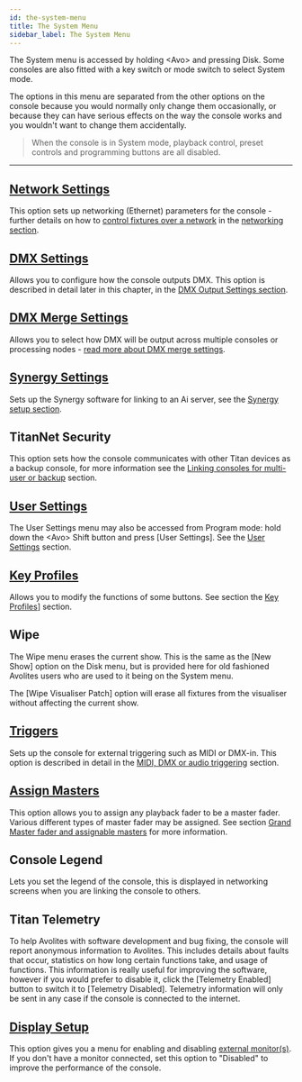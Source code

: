 ```yaml
---
id: the-system-menu 
title: The System Menu
sidebar_label: The System Menu
---
```


The System menu is accessed by holding \<Avo\> and pressing Disk. Some
consoles are also fitted with a key switch or mode switch to select
System mode.

The options in this menu are separated from the other options on the
console because you would normally only change them occasionally, or
because they can have serious effects on the way the console works and
you wouldn't want to change them accidentally.

>When the console is in System mode, playback control, preset controls and programming buttons are all disabled.

---

[Network Settings](../networking.md)
----------------

This option sets up networking (Ethernet) parameters for the console - further details on how to [control fixtures over a network](../networking/controlling-fixtures-over-a-network.md) in the [networking section](../networking.md).

[DMX Settings](dmx-output-mapping.md)
------------

Allows you to configure how the console outputs DMX. This option is
described in detail later in this chapter, in the [DMX Output Settings section](dmx-output-mapping.md#configuring-dmx-outputs).

[DMX Merge Settings](dmx-output-mapping.md#dmx-merge)
------------------

Allows you to select how DMX will be output across multiple consoles or
processing nodes - [read more about DMX merge settings](dmx-output-mapping.md#dmx-merge).

[Synergy Settings](../synergy/setting-up.md)
----------------

Sets up the Synergy software for linking to an Ai server, see the [Synergy setup section](../synergy/setting-up.md#synergy-setup).

TitanNet Security
-----------------

This option sets how the console communicates with other Titan devices
as a backup console, for more information see the [Linking consoles for multi-user or backup](../running-the-show/linking-consoles-for-multi-user-or-backup.md) section.

[User Settings](user-settings.md)
-------------

The User Settings menu may also be accessed from Program mode: hold down
the \<Avo\> Shift button and press \[User Settings\]. See the [User Settings](user-settings.md) section.

[Key Profiles](key-profiles.md)
------------

Allows you to modify the functions of some buttons. See section the [Key Profiles](key-profiles.md)] section.

Wipe
----

The Wipe menu erases the current show. This is the same as the \[New
Show\] option on the Disk menu, but is provided here for old fashioned
Avolites users who are used to it being on the System menu.

The \[Wipe Visualiser Patch\] option will erase all fixtures from the
visualiser without affecting the current show.

[Triggers](../running-the-show/midi-dmx-or-audio-triggering.md)
--------

Sets up the console for external triggering such as MIDI or DMX-in. This
option is described in detail in the [MIDI, DMX or audio triggering](../running-the-show/midi-dmx-or-audio-triggering.md) section.

[Assign Masters](../running-the-show/playback-controls.md#grand-master-fader-and-assignable-masters)
--------------

This option allows you to assign any playback fader to be a master
fader. Various different types of master fader may be assigned. See
section [Grand Master fader and assignable masters](../running-the-show/playback-controls.md#grand-master-fader-and-assignable-masters) for more
information.

Console Legend
--------------

Lets you set the legend of the console, this is displayed in networking
screens when you are linking the console to others.

Titan Telemetry
---------------

To help Avolites with software development and bug fixing, the console
will report anonymous information to Avolites. This includes details
about faults that occur, statistics on how long certain functions take,
and usage of functions. This information is really useful for improving
the software, however if you would prefer to disable it, click the
\[Telemetry Enabled\] button to switch it to \[Telemetry Disabled\].
Telemetry information will only be sent in any case if the console is
connected to the internet.

[Display Setup](external-displays.md)
-------------

This option gives you a menu for enabling and disabling [external
monitor(s)](external-displays.md). If you don't have a monitor connected, set this option to
"Disabled" to improve the performance of the console.


